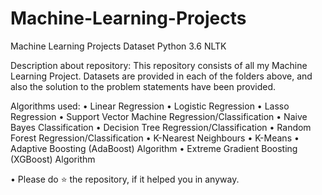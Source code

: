 # Machine-Learning-Projects
Machine Learning Projects
Dataset Python 3.6 NLTK

Description about repository:
This repository consists of all my Machine Learning Project. Datasets are provided in each of the folders above, and also the solution to the problem statements have been provided.

Algorithms used:
• Linear Regression
• Logistic Regression
• Lasso Regression
• Support Vector Machine Regression/Classification
• Naive Bayes Classification
• Decision Tree Regression/Classification
• Random Forest Regression/Classification
• K-Nearest Neighbours
• K-Means
• Adaptive Boosting (AdaBoost) Algorithm
• Extreme Gradient Boosting (XGBoost) Algorithm

• Please do ⭐ the repository, if it helped you in anyway.
